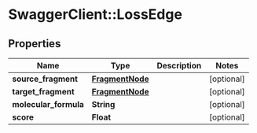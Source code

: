 # SwaggerClient::LossEdge

## Properties
Name | Type | Description | Notes
------------ | ------------- | ------------- | -------------
**source_fragment** | [**FragmentNode**](FragmentNode.md) |  | [optional] 
**target_fragment** | [**FragmentNode**](FragmentNode.md) |  | [optional] 
**molecular_formula** | **String** |  | [optional] 
**score** | **Float** |  | [optional] 

